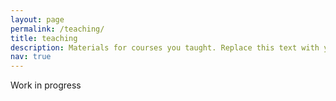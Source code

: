 ```yaml
---
layout: page
permalink: /teaching/
title: teaching
description: Materials for courses you taught. Replace this text with your description.
nav: true
---
```


Work in progress
